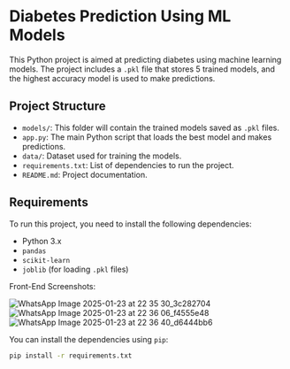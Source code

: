 # Diabetes Prediction Using ML Models

This Python project is aimed at predicting diabetes using machine learning models. The project includes a `.pkl` file that stores 5 trained models, and the highest accuracy model is used to make predictions.

## Project Structure

- `models/`: This folder will contain the trained models saved as `.pkl` files.
- `app.py`: The main Python script that loads the best model and makes predictions.
- `data/`: Dataset used for training the models.
- `requirements.txt`: List of dependencies to run the project.
- `README.md`: Project documentation.

## Requirements

To run this project, you need to install the following dependencies:
- Python 3.x
- `pandas`
- `scikit-learn`
- `joblib` (for loading `.pkl` files)

Front-End Screenshots:

![WhatsApp Image 2025-01-23 at 22 35 30_3c282704](https://github.com/user-attachments/assets/9c300a7d-4e8e-41af-aa08-795e708c7407)
![WhatsApp Image 2025-01-23 at 22 36 06_f4555e48](https://github.com/user-attachments/assets/616f6c78-4cf8-4cfb-b7e0-385e5c5b6dca)
![WhatsApp Image 2025-01-23 at 22 36 40_d6444bb6](https://github.com/user-attachments/assets/f8f6e963-a5db-4cd2-8974-09ef5b0259ab)

You can install the dependencies using `pip`:
```bash
pip install -r requirements.txt

